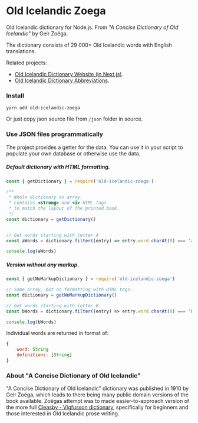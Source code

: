 # Old Icelandic Zoega

Old Icelandic dictionary for Node.js. From *"A Concise Dictionary of Old Icelandic"* by Geir Zoëga.

The dictionary consists of 29 000+ Old Icelandic words with English translations.

Related projects:
- [Old Icelandic Dictionary Website (in Next.js)](https://github.com/stscoundrel/old-icelandic-zoega-next).
- [Old Icelandic Dictionary Abbreviations](https://github.com/stscoundrel/old-icelandic-zoega-abbreviations).

### Install

`yarn add old-icelandic-zoega`

Or just copy json source file from `/json` folder in source.


### Use JSON files programmatically

The project provides a getter for the data. You can use it in your script to populate your own database or otherwise use the data.

##### Default dictionary with HTML formatting.

```javascript
const { getDictionary } = require('old-icelandic-zoega')

/**
 * Whole dictionary as array.
 * Contains <strong> and <i> HTML tags
 * to match the layout of the printed book.
 */
const dictionary = getDictionary()


// Get words starting with letter A
const aWords = dictionary.filter((entry) => entry.word.charAt(0) === 'a')

console.log(aWords)

```

##### Version without any markup.

```javascript
const { getNoMarkupDictionary } = require('old-icelandic-zoega')

// Same array, but no formatting with HTML tags.
const dictionary = getNoMarkupDictionary()

// Get words starting with letter B
const bWords = dictionary.filter((entry) => entry.word.charAt(0) === 'b')

console.log(bWords)

```

Individual words are returned in format of:

```javascript
{
    word: String
    definitions: [String]
}
```


### About "A Concise Dictionary of Old Icelandic"

"A Concise Dictionary of Old Icelandic" dictionary was published in 1910 by Geir Zoëga, which leads to there being many public domain versions of the book available. Zoëgas attempt was to made easier-to-approach version of the more full [Cleasby - Vigfusson dictionary](https://github.com/stscoundrel/cleasby-vigfusson-dictionary), specifically for beginners and those interested in Old Icelandic prose writing.
